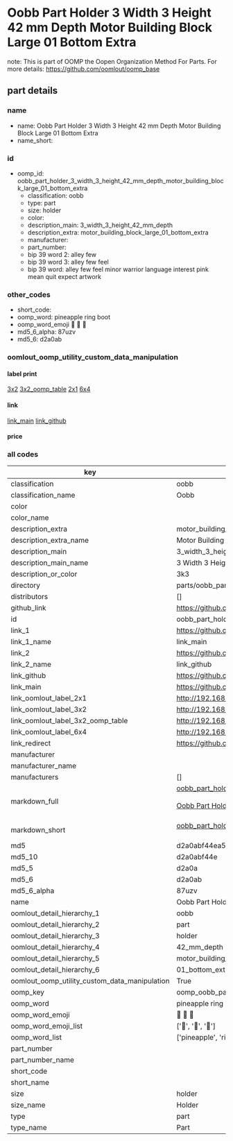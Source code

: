 # Oobb Part Holder 3 Width 3 Height 42 mm Depth Motor Building Block Large 01 Bottom Extra  

note: This is part of OOMP the Oopen Organization Method For Parts. For more details: https://github.com/oomlout/oomp_base

##  part details
  







### name
* name: Oobb Part Holder 3 Width 3 Height 42 mm Depth Motor Building Block Large 01 Bottom Extra
* name_short: 
### id
* oomp_id: oobb_part_holder_3_width_3_height_42_mm_depth_motor_building_block_large_01_bottom_extra
  * classification: oobb
  * type: part
  * size: holder
  * color: 
  * description_main: 3_width_3_height_42_mm_depth
  * description_extra: motor_building_block_large_01_bottom_extra
  * manufacturer: 
  * part_number: 
  * bip 39 word 2: alley few
  * bip 39 word 3: alley few feel
  * bip 39 word: alley few feel minor warrior language interest pink mean quit expect artwork

### other_codes
* short_code: 
* oomp_word: pineapple ring boot
* oomp_word_emoji :pineapple: :ring: :boot:
* md5_6_alpha: 87uzv
* md5_6: d2a0ab






### oomlout_oomp_utility_custom_data_manipulation
#### label print
[3x2](http://192.168.1.245:1112/?label=oomp%2087uzv)
[3x2_oomp_table](http://192.168.1.108:1112/?label=oomp%2087uzv)
[2x1](http://192.168.1.242:1112/?label=oomp%2087uzv)
[6x4](http://192.168.1.55:1112/?label=oomp%2087uzv)    

#### link

[link_main](https://github.com/oomlout/oomlout_oomp_version_1_messy/tree/main/parts/oobb_part_holder_3_width_3_height_42_mm_depth_motor_building_block_large_01_bottom_extra) [link_github](https://github.com/oomlout/oomlout_oomp_version_1_messy/tree/main/parts/oobb_part_holder_3_width_3_height_42_mm_depth_motor_building_block_large_01_bottom_extra)                             

#### price







### all codes 
| key | value |  
| --- | --- |  
| classification | oobb |  
| classification_name | Oobb |  
| color |  |  
| color_name |  |  
| description_extra | motor_building_block_large_01_bottom_extra |  
| description_extra_name | Motor Building Block Large 01 Bottom Extra |  
| description_main | 3_width_3_height_42_mm_depth |  
| description_main_name | 3 Width 3 Height 42 mm Depth |  
| description_or_color | 3k3 |  
| directory | parts/oobb_part_holder_3_width_3_height_42_mm_depth_motor_building_block_large_01_bottom_extra |  
| distributors | [] |  
| github_link | https://github.com/oomlout/oomlout_oomp_part_src/tree/main/parts/oobb_part_holder_3_width_3_height_42_mm_depth_motor_building_block_large_01_bottom_extra |  
| id | oobb_part_holder_3_width_3_height_42_mm_depth_motor_building_block_large_01_bottom_extra |  
| link_1 | https://github.com/oomlout/oomlout_oomp_version_1_messy/tree/main/parts/oobb_part_holder_3_width_3_height_42_mm_depth_motor_building_block_large_01_bottom_extra |  
| link_1_name | link_main |  
| link_2 | https://github.com/oomlout/oomlout_oomp_version_1_messy/tree/main/parts/oobb_part_holder_3_width_3_height_42_mm_depth_motor_building_block_large_01_bottom_extra |  
| link_2_name | link_github |  
| link_github | https://github.com/oomlout/oomlout_oomp_version_1_messy/tree/main/parts/oobb_part_holder_3_width_3_height_42_mm_depth_motor_building_block_large_01_bottom_extra |  
| link_main | https://github.com/oomlout/oomlout_oomp_version_1_messy/tree/main/parts/oobb_part_holder_3_width_3_height_42_mm_depth_motor_building_block_large_01_bottom_extra |  
| link_oomlout_label_2x1 | http://192.168.1.242:1112/?label=oomp%2087uzv |  
| link_oomlout_label_3x2 | http://192.168.1.245:1112/?label=oomp%2087uzv |  
| link_oomlout_label_3x2_oomp_table | http://192.168.1.108:1112/?label=oomp%2087uzv |  
| link_oomlout_label_6x4 | http://192.168.1.55:1112/?label=oomp%2087uzv |  
| link_redirect | https://github.com/oomlout/oomlout_oomp_version_1_messy/tree/main/parts/oobb_part_holder_3_width_3_height_42_mm_depth_motor_building_block_large_01_bottom_extra |  
| manufacturer |  |  
| manufacturer_name |  |  
| manufacturers | [] |  
| markdown_full | [oobb_part_holder_3_width_3_height_42_mm_depth_motor_building_block_large_01_bottom_extra](none)<br>[](none)<br>[Oobb Part Holder 3 Width 3 Height 42 Mm Depth Motor Building Block Large 01 Bottom Extra](none)<br><br> |  
| markdown_short | [oobb_part_holder_3_width_3_height_42_mm_depth_motor_building_block_large_01_bottom_extra](none)<br><br> |  
| md5 | d2a0abf44ea50eb5f3fba8d2a9956034 |  
| md5_10 | d2a0abf44e |  
| md5_5 | d2a0a |  
| md5_6 | d2a0ab |  
| md5_6_alpha | 87uzv |  
| name | Oobb Part Holder 3 Width 3 Height 42 mm Depth Motor Building Block Large 01 Bottom Extra |  
| oomlout_detail_hierarchy_1 | oobb |  
| oomlout_detail_hierarchy_2 | part |  
| oomlout_detail_hierarchy_3 | holder |  
| oomlout_detail_hierarchy_4 | 42_mm_depth |  
| oomlout_detail_hierarchy_5 | motor_building_block_large |  
| oomlout_detail_hierarchy_6 | 01_bottom_extra |  
| oomlout_oomp_utility_custom_data_manipulation | True |  
| oomp_key | oomp_oobb_part_holder_3_width_3_height_42_mm_depth_motor_building_block_large_01_bottom_extra |  
| oomp_word | pineapple ring boot |  
| oomp_word_emoji | :pineapple: :ring: :boot: |  
| oomp_word_emoji_list | [':pineapple:', ':ring:', ':boot:'] |  
| oomp_word_list | ['pineapple', 'ring', 'boot'] |  
| part_number |  |  
| part_number_name |  |  
| short_code |  |  
| short_name |  |  
| size | holder |  
| size_name | Holder |  
| type | part |  
| type_name | Part |  
